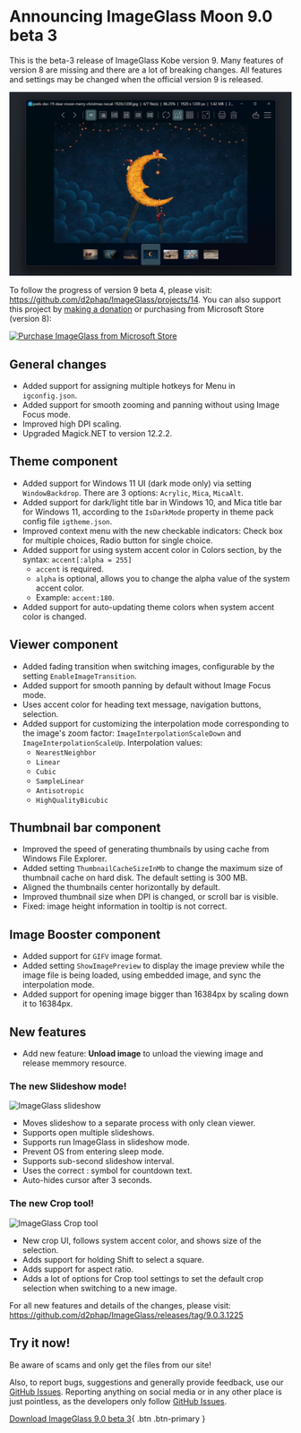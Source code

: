 # Announcing ImageGlass Moon 9.0 beta 3
This is the beta-3 release of ImageGlass Kobe version 9. Many features of version 8 are missing and there are a lot of breaking changes. All features and settings may be changed when the official version 9 is released.

![ImageGlass Moon 9.0 beta 3](https://github.com/ImageGlass/website-content/blob/main/releases/screenshots/v9.0-beta-3/9.0b3_1.jpg?raw=true)

To follow the progress of version 9 beta 4, please visit: https://github.com/d2phap/ImageGlass/projects/14. You can also support this project by [making a donation](https://github.com/sponsors/d2phap) or purchasing from Microsoft Store (version 8):

[![Purchase ImageGlass from Microsoft Store](https://imageglass.org/img/ms-store-badge-dark.svg)](https://www.microsoft.com/store/productId/9N33VZK3C7TH?cid=ig_website_bag&referrer=appbadge&source=imageglass.org)


## General changes
- Added support for assigning multiple hotkeys for Menu in `igconfig.json`.
- Added support for smooth zooming and panning without using Image Focus mode.
- Improved high DPI scaling.
- Upgraded Magick.NET to version 12.2.2.


## Theme component
- Added support for Windows 11 UI (dark mode only) via setting `WindowBackdrop`. There are 3 options: `Acrylic`, `Mica`, `MicaAlt`.
- Added support for dark/light title bar in Windows 10, and Mica title bar for Windows 11, according to the `IsDarkMode` property in theme pack config file `igtheme.json`.
- Improved context menu with the new checkable indicators: Check box for multiple choices, Radio button for single choice.
- Added support for using system accent color in Colors section, by the syntax: `accent[:alpha = 255]`
  + `accent` is required.
  + `alpha` is optional, allows you to change the alpha value of the system accent color.
  + Example: `accent:180`.
- Added support for auto-updating theme colors when system accent color is changed.


## Viewer component
- Added fading transition when switching images, configurable by the setting `EnableImageTransition`.
- Added support for smooth panning by default without Image Focus mode.
- Uses accent color for heading text message, navigation buttons, selection.
- Added support for customizing the interpolation mode corresponding to the image's zoom factor: `ImageInterpolationScaleDown` and `ImageInterpolationScaleUp`. Interpolation values:
  + `NearestNeighbor`
  + `Linear`
  + `Cubic`
  + `SampleLinear`
  + `Antisotropic`
  + `HighQualityBicubic`
 

## Thumbnail bar component
- Improved the speed of generating thumbnails by using cache from Windows File Explorer.
- Added setting `ThumbnailCacheSizeInMb` to change the maximum size of thumbnail cache on hard disk. The default setting is 300 MB.
- Aligned the thumbnails center horizontally by default.
- Improved thumbnail size when DPI is changed, or scroll bar is visible.
- Fixed: image height information in tooltip is not correct.


## Image Booster component
- Added support for `GIFV` image format.
- Added setting `ShowImagePreview` to display the image preview while the image file is being loaded, using embedded image, and sync the interpolation mode.
- Added support for opening image bigger than 16384px by scaling down it to 16384px.


## New features
- Add new feature: **Unload image** to unload the viewing image and release memmory resource.

### The new Slideshow mode!
![ImageGlass slideshow](https://user-images.githubusercontent.com/3154213/209127923-4080f530-6181-4c48-bcbe-a46289d03c05.png)
- Moves slideshow to a separate process with only clean viewer.
- Supports open multiple slideshows.
- Supports run ImageGlass in slideshow mode.
- Prevent OS from entering sleep mode.
- Supports sub-second slideshow interval.
- Uses the correct : symbol for countdown text.
- Auto-hides cursor after 3 seconds.


### The new Crop tool!
![ImageGlass Crop tool](https://user-images.githubusercontent.com/3154213/209128884-be00f170-7169-4961-95d0-d412502f8f32.png)
- New crop UI, follows system accent color, and shows size of the selection.
- Adds support for holding Shift to select a square.
- Adds support for aspect ratio.
- Adds a lot of options for Crop tool settings to set the default crop selection when switching to a new image.


For all new features and details of the changes, please visit: https://github.com/d2phap/ImageGlass/releases/tag/9.0.3.1225


## Try it now!
Be aware of scams and only get the files from our site! 

Also, to report bugs, suggestions and generally provide feedback, use our [GitHub Issues](https://github.com/d2phap/ImageGlass/issues). Reporting anything on social media or in any other place is just pointless, as the developers only follow [GitHub Issues](https://github.com/d2phap/ImageGlass/issues).


[Download ImageGlass 9.0 beta 3](https://imageglass.org/release/imageglass-9.0-beta-3-39){ .btn .btn-primary }
